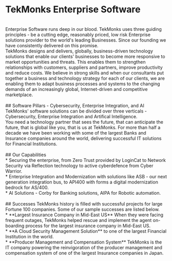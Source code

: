 # TekMonks Enterprise Software
<br/>
Enterprise Software runs deep in our blood. TekMonks uses three guiding principles - be a cutting edge, reasonably priced, low risk Enterprise solutions provider to the world's leading Businesses. Since our founding we have consistently delivered on this promise.
<br/>
TekMonks designs and delivers, globally, business-driven technology solutions that enable our clients' businesses to become more responsive to market opportunities and threats. This enables them to strengthen relationships with customers, suppliers and partners, improve productivity and reduce costs. We believe in strong skills and when our consultants put together a business and technology strategy for each of our clients, we are enabling them to adapt business processes and systems to the changing demands of an increasingly global, Internet-driven and competitive marketplace.
<br/>
<br/>
## Software Pillars - Cybersecurity, Enterprise Integration, and AI
TekMonks' software solutions can be divided over three verticals - Cybersecurity, Enterprise Integration and Artifical Intelligence.
<br/>
You need a technology partner that sees the future, that can anticipate the future, that is global like you, that is us at TekMonks. For more than half a decade we have been working with some of the largest Banks and Insurance companies around the world, delivering successful IT solutions for Financial Institutions.
<br/>
<br/>
## Our Capabilities
<br/>
* Securing the enterprise, from Zero Trust provided by LoginCat to Network Security via Reflection technology to active cyberdefence from Cyber Warrior.
<br/>
* Enterprise Integration and Modernization with solutions like ASB - our next generation integration bus, to API400 with forms a digital modernization bedrock for AS/400.
<br/>
* AI Solutions - Corby for Banking solutions, AIPA for Robotic automation. 
<br/>
<br/>
## Successes
TekMonks history is filled with successful projects for large Fortune 100 companies. Some of our sample successes are listed below.
<br/>
* **Largest Insurance Company in Mid-East US** When they were facing frequent outages, TekMonks helped rescue and implement the agent on-boarding process for the largest insurance company in Mid-East US.
<br/>
* **A Cloud Security Management Solution** to one of the largest Financial Institution in the world.
<br/>
* **Producer Management and Compensation System** TekMonks is the IT company powering the reinvigoration of the producer management and compensation system of one of the largest Insurance companies in Japan.